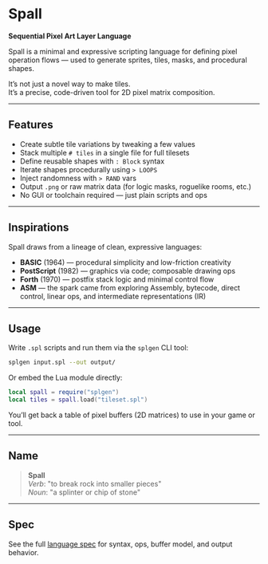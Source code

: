# Spall  
**Sequential Pixel Art Layer Language**

Spall is a minimal and expressive scripting language for defining pixel operation flows — used to generate sprites, tiles, masks, and procedural shapes.

It’s not just a novel way to make tiles.  
It’s a precise, code-driven tool for 2D pixel matrix composition.

---

##  Features

- Create subtle tile variations by tweaking a few values
- Stack multiple `# tiles` in a single file for full tilesets
- Define reusable shapes with `: Block` syntax
- Iterate shapes procedurally using `> LOOPS`
- Inject randomness with `> RAND` vars
- Output `.png` or raw matrix data (for logic masks, roguelike rooms, etc.)
- No GUI or toolchain required — just plain scripts and ops

---

##  Inspirations

Spall draws from a lineage of clean, expressive languages:

- **BASIC** (1964) — procedural simplicity and low-friction creativity
- **PostScript** (1982) — graphics via code; composable drawing ops
- **Forth** (1970) — postfix stack logic and minimal control flow
- **ASM** — the spark came from exploring Assembly, bytecode, direct control, linear ops, and intermediate representations (IR)

---

##  Usage

Write `.spl` scripts and run them via the `splgen` CLI tool:

```bash
splgen input.spl --out output/
```

Or embed the Lua module directly:

```lua
local spall = require("splgen")
local tiles = spall.load("tileset.spl")
```

You’ll get back a table of pixel buffers (2D matrices) to use in your game or tool.

---

##  Name

> **Spall**  
> *Verb*: "to break rock into smaller pieces"  
> *Noun*: "a splinter or chip of stone"

---

##  Spec

See the full [language spec](./spall-spec.md) for syntax, ops, buffer model, and output behavior.

